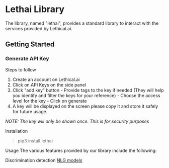# Lethai Library
The library, named "lethai", provides a standard library to interact with the services provided by Lethical.ai.


## Getting Started

### Generate API Key
Steps to follow

  1. Create an account on Lethical.ai
  2. Click on API Keys on the side panel
  3. Click "add key" button
    - Provide tags to the key if needed (They will help you identify and filter the keys for your reference)
    - Choose the access level for the key
    - Click on generate
  4. A key will be displayed on the screen please copy it and store it safely for future usage.

*NOTE: The key will only be shown once. This is for security purposes*

Installation
> pip3 install lethai

Usage
The various features provided by our library include the following:

Discrimination detection
[NLG models](https://lethical.ai/docs/tutorial-discrimination.html)
